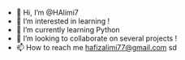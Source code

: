 - 👋 Hi, I’m @HAlimi7
- 👀 I’m interested in learning !
- 🌱 I’m currently learning Python
- 💞️ I’m looking to collaborate on several projects !
- 📫 How to reach me hafizalimi77@gmail.com
sd

<!---
HAlimi7/HAlimi7 is a ✨ special ✨ repository because its `README.md` (this file) appears on your GitHub profile.
You can click the Preview link to take a look at your changes.
--->
